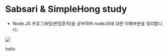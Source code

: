 # Sabsari & SimpleHong study

+ Node.JS 프로그래밍(변정훈작)을 공부하며 nodeJS에 대한 이해부분을 정리합니다.

![](http://image.yes24.com/momo/TopCate168/MidCate04/16738746.jpg)

hello
